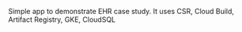 Simple app to demonstrate EHR case study. It uses CSR, Cloud Build, Artifact Registry, GKE, CloudSQL
